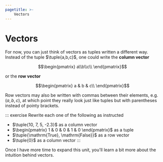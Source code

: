```yaml
---
pagetitle: >-
    Vectors
---
```


# Vectors

For now, you can just think of vectors as tuples written a different way.
Instead of the tuple $\tuple{a,b,c}$, one could write the **column vector**

$$\begin{pmatrix} a\\b\\c\\ \end{pmatrix}$$

or the **row vector**

$$\begin{pmatrix} a & b & c\\ \end{pmatrix}$$

Row vectors may also be written with commas between their elements, e.g. $(a, b, c)$, at which point they really look just like tuples but with parentheses instead of pointy brackets.

::: exercise
Rewrite each one of the following as instructed

- $\tuple{10, 7, 5, -2.3}$ as a column vector
- $\begin{pmatrix} 1 & 0 & 0 & 1 & 0 \end{pmatrix}$ as a tuple
- $\tuple{\mathrm{True}, \mathrm{False}}$ as a row vector
- $\tuple{0}$ as a column vector
:::

Once I have more time to expand this unit, you'll learn a bit more about the intuition behind vectors.
